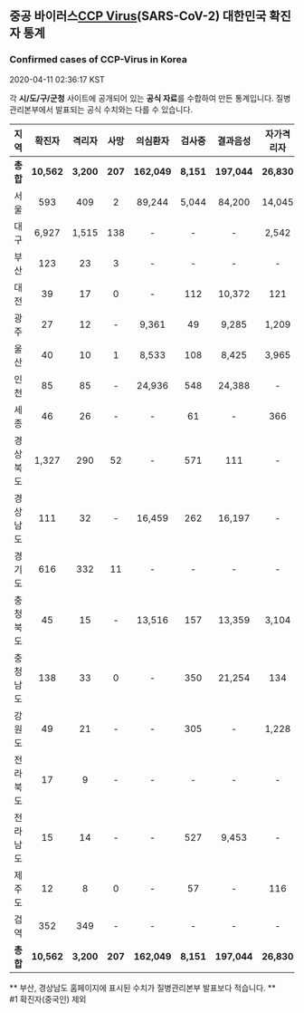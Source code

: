 
## 중공 바이러스[CCP Virus]()(SARS-CoV-2) 대한민국 확진자 통계
### Confirmed cases of CCP-Virus in Korea
2020-04-11 02:36:17 KST

각 **시/도/구/군청** 사이트에 공개되어 있는 **공식 자료**를 수합하여 만든 통계입니다.
질병관리본부에서 발표되는 공식 수치와는 다를 수 있습니다.


|  지역  | 확진자 |  격리자  |  사망  |  의심환자  |  검사중  |  결과음성  |  자가격리자  |  감시중  |  감시해제  |  퇴원  |
|:------:|:------:|:--------:|:--------:|:----------:|:--------:|:----------------:|:------------:|:--------:|:----------:|:--:|
|**총합**|**10,562**|**3,200**|**207**|**162,049**|**8,151**|**197,044**|**26,830**|**8,475**|**27,801**|**7,114**|
|서울|593|409|2|89,244|5,044|84,200|14,045|4,641|9,404|184|
|대구|6,927|1,515|138|-|-|-|2,542|-|-|5,274|
|부산|123|23|3|-|-|-|-|-|-|97|
|대전|39|17|0|-|112|10,372|121|121|783|22|
|광주|27|12|-|9,361|49|9,285|1,209|9|1,200|15|
|울산|40|10|1|8,533|108|8,425|3,965|894|3,071|30|
|인천|85|85|-|24,936|548|24,388|-|-|-|-|
|세종|46|26|-|-|61|-|366|-|-|20|
|경상북도|1,327|290|52|-|571|111|-|870|10,801|941|
|경상남도|111|32|-|16,459|262|16,197|-|-|-|79|
|경기도|616|332|11|-|-|-|-|-|-|273|
|충청북도|45|15|-|13,516|157|13,359|3,104|993|2,111|30|
|충청남도|138|33|0|-|350|21,254|134|-|-|105|
|강원도|49|21|-|-|305|-|1,228|-|-|28|
|전라북도|17|9|-|-|-|-|-|-|-|8|
|전라남도|15|14|-|-|527|9,453|-|947|431|1|
|제주도|12|8|0|-|57|-|116|-|-|4|
|검역|352|349|-|-|-|-|-|-|-|3|
|**총합**|**10,562**|**3,200**|**207**|**162,049**|**8,151**|**197,044**|**26,830**|**8,475**|**27,801**|**7,114**|


** 부산, 경상남도 홈페이지에 표시된 수치가 질병관리본부 발표보다 적습니다. **<br>
#1 확진자(중국인) 제외
    